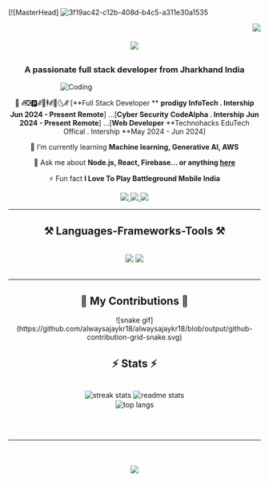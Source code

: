 [![MasterHead] ![3f19ac42-c12b-408d-b4c5-a311e30a1535](https://github.com/alwaysajaykr18/alwaysajaykr18/assets/172900370/dfee361b-8e08-4d75-8064-3c41a1c68522)

<img align="right" src="https://visitor-badge.laobi.icu/badge?page_id=alwaysajaykr18.alwaysajaykr18" />

<h1 align="center">
    <img src="https://readme-typing-svg.herokuapp.com/?font=Righteous&size=35&center=true&vCenter=true&width=500&height=70&duration=4000&lines=Hi+There!+👋;+I'm+Ajay+Kumar+Nayak!;" />
</h1>

<h3 align="center">A passionate full stack developer from Jharkhand India </h3>
<img align="right" alt="Coding" width="400" src="https://cdn.dribbble.com/users/1162077/screenshots/3848914/programmer.gif">


<br/>

<div align="center">
 
 
  🔭 𝓔❎🅿𝓔🌱🕴𝓔🥄🌜𝓔
 [**Full Stack Developer **
 **prodigy InfoTech . Intership**
 **Jun 2024 - Present**
 **Remote**]
...[**Cyber Security**
**CodeAlpha . Intership**
**Jun 2024 - Present**
**Remote**]
...[**Web Developer**
**Technohacks EduTech Offical . Intership
**May 2024 - Jun 2024]
 
  
🌱 I’m currently learning **Machine learning, Generative AI, AWS**

💬 Ask me about **Node.js, React, Firebase... or anything [here](https://github.com/alwaysajaykr18/alwaysajaykr18/issues)**

⚡ Fun fact  **I Love To Play Battleground Mobile India**

 </div>
 
<div align="center"> 
  <a href="mailto:ajay.sales.ajaynayak2531@gmail.com">
    <img src="https://img.shields.io/badge/Gmail-333333?style=for-the-badge&logo=gmail&logoColor=red" />
  </a>
  <a href="https://linkedin.com/in/alwaysajaykr18" target="_blank">
    <img src="https://img.shields.io/badge/LinkedIn-0077B5?style=for-the-badge&logo=linkedin&logoColor=white" target="_blank" />
  </a>
  <a href="https://alwaysajaykr18.github.io" target="_blank">
     <img src="https://img.shields.io/badge/Portfolio-FF5722?style=for-the-badge&logo=todoist&logoColor=white" target="_blank" /> <!-- sqlite, safari, google-chrome are other good icon options -->
  </a>
</div>

 <hr/>
 
<h2 align="center">⚒️ Languages-Frameworks-Tools ⚒️</h2>
<br/>
<div align="center">
    <img src="https://skillicons.dev/icons?i=react,bootstrap,mui,html,css,vscode,github,figma,tailwind,git,r,c,dsa" />
    <img src="https://skillicons.dev/icons?i=nodejs,python,javascript,typescript,express,mongodb,c,java,nextjs,mysql,.net framework,ai" /><br>
</div>

<br/>
<hr/>

<div align="center">
  <h2>🐍 My Contributions 🐍</h2>
  ![snake gif](https://github.com/alwaysajaykr18/alwaysajaykr18/blob/output/github-contribution-grid-snake.svg)
  

<h2 align="center">⚡ Stats ⚡</h2>
<br>
<div align=center>
  <img width=390 src="https://github-readme-streak-stats-alwaysajaykr18.vercel.app/?user=alwaysajaykr18&count_private=true&theme=react&border_radius=10" alt="streak stats"/>
  <img width=390 src="https://github-readme-stats-alwaysajaykr18.vercel.app/api?username=alwaysajaykr18&count_private=true&show_icons=true&theme=react&rank_icon=github&border_radius=10" alt="readme stats" />
  <br/>
  <img width=325 align="center" src="https://github-readme-stats-alwaysajaykr18.vercel.app/api/top-langs/?username=alwaysajaykr18&hide=HTML&langs_count=8&layout=compact&theme=react&border_radius=10&size_weight=0.5&count_weight=0.5&exclude_repo=github-readme-stats" alt="top langs" />
</div>

<br/><br/>

<hr/>

<h1 align="center">
    <img src="https://readme-typing-svg.herokuapp.com/?font=Righteous&size=25&center=true&vCenter=true&width=400&height=70&duration=5000&lines=Thanks+for+visiting!+🙏;+Shoot+me+a+message+on+Linkedin!+;+I+am+always+down+to+collab+🙂+;"/>
</h3>

<br/>
     



